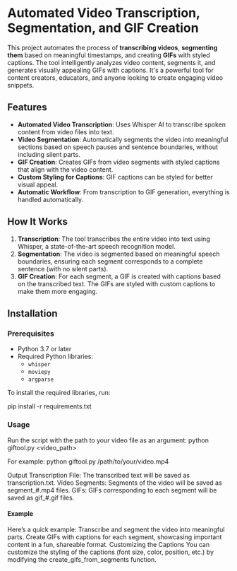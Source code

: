 # Automated Video Transcription, Segmentation, and GIF Creation

This project automates the process of **transcribing videos**, **segmenting them** based on meaningful timestamps, and creating **GIFs** with styled captions. The tool intelligently analyzes video content, segments it, and generates visually appealing GIFs with captions. It's a powerful tool for content creators, educators, and anyone looking to create engaging video snippets.



## Features

- **Automated Video Transcription**: Uses Whisper AI to transcribe spoken content from video files into text.
- **Video Segmentation**: Automatically segments the video into meaningful sections based on speech pauses and sentence boundaries, without including silent parts.
- **GIF Creation**: Creates GIFs from video segments with styled captions that align with the video content.
- **Custom Styling for Captions**: GIF captions can be styled for better visual appeal.
- **Automatic Workflow**: From transcription to GIF generation, everything is handled automatically.



## How It Works

1. **Transcription**: The tool transcribes the entire video into text using Whisper, a state-of-the-art speech recognition model.
2. **Segmentation**: The video is segmented based on meaningful speech boundaries, ensuring each segment corresponds to a complete sentence (with no silent parts).
3. **GIF Creation**: For each segment, a GIF is created with captions based on the transcribed text. The GIFs are styled with custom captions to make them more engaging.



## Installation

### Prerequisites

- Python 3.7 or later
- Required Python libraries:
  - `whisper`
  - `moviepy`
  - `argparse`

To install the required libraries, run:

pip install -r requirements.txt

### Usage
Run the script with the path to your video file as an argument:
python giftool.py <video_path>


For example:
python giftool.py /path/to/your/video.mp4

Output
Transcription File: The transcribed text will be saved as transcription.txt.
Video Segments: Segments of the video will be saved as segment_#.mp4 files.
GIFs: GIFs corresponding to each segment will be saved as gif_#.gif files.

#### Example
Here’s a quick example:
Transcribe and segment the video into meaningful parts.
Create GIFs with captions for each segment, showcasing important content in a fun, shareable format.
Customizing the Captions
You can customize the styling of the captions (font size, color, position, etc.) by modifying the create_gifs_from_segments function.
